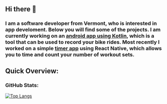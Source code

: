 ## Hi there 👋

### I am a software developer from Vermont, who is interested in app develoment. Below you will find some of the projects. I am currently working on an [android app using Kotlin](https://github.com/MateoRiofrio/ride-app-firebase-kotlin), which is a tool that can be used to record your bike rides. Most recently I worked on a simple [timer app](https://github.com/MateoRiofrio/react-native-set-counter-and-timer) using React Native, which allows you to time and count your number of workout sets. 

## Quick Overview:
### GitHub Stats:
[![Top Langs](https://github-readme-stats.vercel.app/api/top-langs/?username=MateoRiofrio&layout=compact)](https://github.com/anuraghazra/github-readme-stats)

